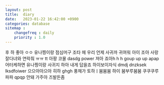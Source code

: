 ```yaml
---
layout: post
title:  diary
date:   2023-01-22 16:42:00 +0900
categories: database
sitemap :
    changefreq : daily
    priority : 1.0
---
```

후 하 좋아 ㅇㅇ 유나찡이랑 점심머구 조타 헤 우리 언제 사귀까
귀여워 아이 조아 사랑 잘다녀와
연락줘 ㅠㅠ tt 아팡 코물 dasdg power
져아 죠아h h h goup up up apap 어터케하면 유나찡이랑 사귀지
하아 내게 답을죠 하이보이자식 dmdj dnzksek lksdfoiwer
으으아아으아 히하 ghgh 풍채가 토하ㅣ붐붐붐 하이 붐부루붐붐
쿠쿠쿠루 파파 qpqp 안돼 가주아 즈발돈좀